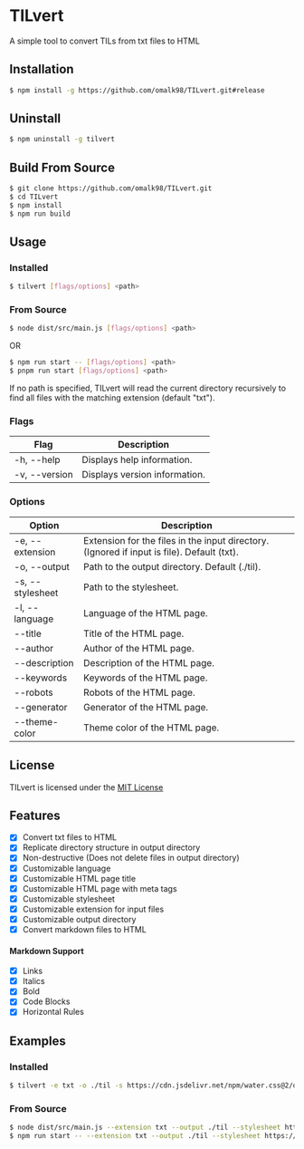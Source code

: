 # TILvert

A simple tool to convert TILs from txt files to HTML

## Installation

```bash
$ npm install -g https://github.com/omalk98/TILvert.git#release
```

## Uninstall

```bash
$ npm uninstall -g tilvert
```

## Build From Source

```bash
$ git clone https://github.com/omalk98/TILvert.git
$ cd TILvert
$ npm install
$ npm run build
```

## Usage

### Installed

```bash
$ tilvert [flags/options] <path>
```

### From Source

```bash
$ node dist/src/main.js [flags/options] <path>
```

OR

```bash
$ npm run start -- [flags/options] <path>
$ pnpm run start [flags/options] <path>
```

If no path is specified, TILvert will read the current directory recursively to find all files with the matching extension (default "txt").

### Flags

| Flag          | Description                   |
| ------------- | ----------------------------- |
| -h, --help    | Displays help information.    |
| -v, --version | Displays version information. |

### Options

| Option           | Description                                                                                |
| ---------------- | ------------------------------------------------------------------------------------------ |
| -e, --extension  | Extension for the files in the input directory. (Ignored if input is file). Default (txt). |
| -o, --output     | Path to the output directory. Default (./til).                                             |
| -s, --stylesheet | Path to the stylesheet.                                                                    |
| -l, --language   | Language of the HTML page.                                                                 |
| --title          | Title of the HTML page.                                                                    |
| --author         | Author of the HTML page.                                                                   |
| --description    | Description of the HTML page.                                                              |
| --keywords       | Keywords of the HTML page.                                                                 |
| --robots         | Robots of the HTML page.                                                                   |
| --generator      | Generator of the HTML page.                                                                |
| --theme-color    | Theme color of the HTML page.                                                              |

## License

TILvert is licensed under the [MIT License](https://mit-license.org/)

## Features

- [x] Convert txt files to HTML
- [x] Replicate directory structure in output directory
- [x] Non-destructive (Does not delete files in output directory)
- [x] Customizable language
- [x] Customizable HTML page title
- [x] Customizable HTML page with meta tags
- [x] Customizable stylesheet
- [x] Customizable extension for input files
- [x] Customizable output directory
- [x] Convert markdown files to HTML

#### Markdown Support

- [x] Links
- [x] Italics
- [x] Bold
- [x] Code Blocks
- [x] Horizontal Rules

## Examples

### Installed

```bash
$ tilvert -e txt -o ./til -s https://cdn.jsdelivr.net/npm/water.css@2/out/water.css --title "TIL" --author "omalk" --description "Today I Learned" --keywords "til, today i learned" --robots "index, follow" --generator "TILvert" --theme-color "#000000" ./example
```

### From Source

```bash
$ node dist/src/main.js --extension txt --output ./til --stylesheet https://cdn.jsdelivr.net/npm/water.css@2/out/water.css
$ npm run start -- --extension txt --output ./til --stylesheet https://cdn.jsdelivr.net/npm/water.css@2/out/water.css
```
